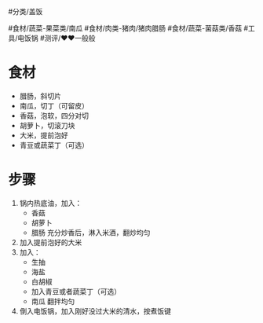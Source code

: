 #分类/盖饭
 
#食材/蔬菜-果菜类/南瓜 #食材/肉类-猪肉/猪肉腊肠 #食材/蔬菜-菌菇类/香菇 
#工具/电饭锅 
#测评/❤️❤️一般般

# 食材
- 腊肠，斜切片
- 南瓜，切丁（可留皮）
- 香菇，泡软，四分对切
- 胡萝卜，切滚刀块
- 大米，提前泡好
- 青豆或蔬菜丁（可选）

# 步骤
1. 锅内热底油，加入：
   - 香菇
   - 胡萝卜
   - 腊肠
    充分炒香后，淋入米酒，翻炒均匀
2. 加入提前泡好的大米
3. 加入：
   - 生抽
   - 海盐
   - 白胡椒
   - 加入青豆或者蔬菜丁（可选）
   - 南瓜
	翻拌均匀
1. 倒入电饭锅，加入刚好没过大米的清水，按煮饭键